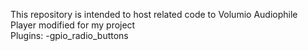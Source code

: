 This repository is intended to host related code to Volumio Audiophile Player modified for my project \
Plugins:
   -gpio_radio_buttons
 
